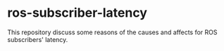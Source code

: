 # ros-subscriber-latency
This repository discuss some reasons of the causes and affects for ROS subscribers' latency.

